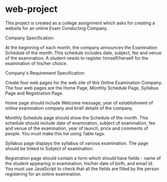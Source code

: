 # web-project

This project is created as a college assignment which asks for creating a website for an online Exam Conducting Company.


Company Specification:

At the beginning of each month, the company announces the Examination Schedule of the month. 
This schedule includes date, subject, fee and venue of the examination. 
A student needs to register himself/herself for the examination of his/her choice. 


Company's Requirement Specification: 

Create four web pages for the web site of this Online Examination Company. 
The four web pages are the Home Page, Monthly Schedule Page, Syllabus Page and  Registration Page.

Home page should include Welcome message, year of establishment of online
examination company and brief details of the company.

Monthly Schedule page should show the Schedule of the month. This schedule
should include date of examination, subject of examination, fee and venue of the
examination, year of launch, price and comments of people. You must make this
list using Table tags.

Syllabus page displays the syllabus of various examination. The page should be
linked to Subject of examination.

Registration page should contain a form which should have fields - name of the
student appearing in examination, his/her date of birth, and email Id. You must
use JavaScript to check that all the fields are filled by the person registering for an
online examination.
